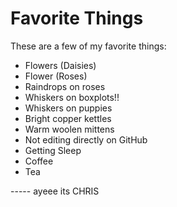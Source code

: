 # Favorite Things

These are a few of my favorite things:

- Flowers (Daisies)
- Flower (Roses)
- Raindrops on roses
- Whiskers on boxplots!!
- Whiskers on puppies
- Bright copper kettles
- Warm woolen mittens
- Not editing directly on GitHub
- Getting Sleep
- Coffee
- Tea

----- ayeee its CHRIS
